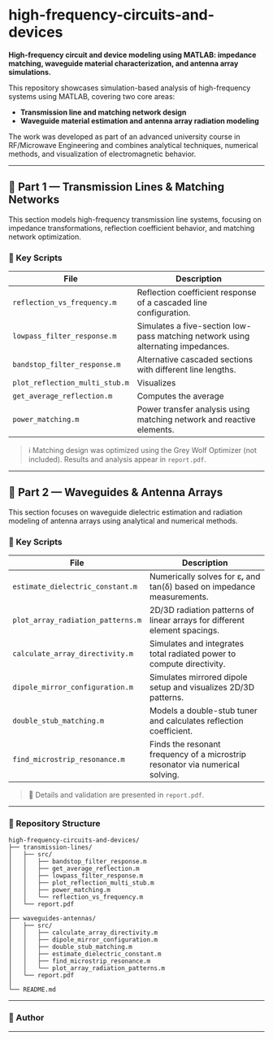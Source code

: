 # high-frequency-circuits-and-devices

**High-frequency circuit and device modeling using MATLAB: impedance matching, waveguide material characterization, and antenna array simulations.**

This repository showcases simulation-based analysis of high-frequency systems using MATLAB, covering two core areas:
- **Transmission line and matching network design**
- **Waveguide material estimation and antenna array radiation modeling**

The work was developed as part of an advanced university course in RF/Microwave Engineering and combines analytical techniques, numerical methods, and visualization of electromagnetic behavior.

---

## 📡 Part 1 — Transmission Lines & Matching Networks

This section models high-frequency transmission line systems, focusing on impedance transformations, reflection coefficient behavior, and matching network optimization.

### 🔧 Key Scripts

| File | Description |
|------|-------------|
| `reflection_vs_frequency.m` | Reflection coefficient response of a cascaded line configuration. |
| `lowpass_filter_response.m` | Simulates a five-section low-pass matching network using alternating impedances. |
| `bandstop_filter_response.m` | Alternative cascaded sections with different line lengths. |
| `plot_reflection_multi_stub.m` | Visualizes |Γ| for designs optimized with stub tuning. |
| `get_average_reflection.m` | Computes the average |Γ| for use in optimization. |
| `power_matching.m` | Power transfer analysis using matching network and reactive elements. |

> ℹ️ Matching design was optimized using the Grey Wolf Optimizer (not included). Results and analysis appear in `report.pdf`.

---

## 📶 Part 2 — Waveguides & Antenna Arrays

This section focuses on waveguide dielectric estimation and radiation modeling of antenna arrays using analytical and numerical methods.

### 🔧 Key Scripts

| File | Description |
|------|-------------|
| `estimate_dielectric_constant.m` | Numerically solves for εᵣ and tan(δ) based on impedance measurements. |
| `plot_array_radiation_patterns.m` | 2D/3D radiation patterns of linear arrays for different element spacings. |
| `calculate_array_directivity.m` | Simulates and integrates total radiated power to compute directivity. |
| `dipole_mirror_configuration.m` | Simulates mirrored dipole setup and visualizes 2D/3D patterns. |
| `double_stub_matching.m` | Models a double-stub tuner and calculates reflection coefficient. |
| `find_microstrip_resonance.m` | Finds the resonant frequency of a microstrip resonator via numerical solving. |

> 📄 Details and validation are presented in `report.pdf`.

---

### 📁 Repository Structure

```
high-frequency-circuits-and-devices/
├── transmission-lines/
│   ├── src/
│   │   ├── bandstop_filter_response.m
│   │   ├── get_average_reflection.m
│   │   ├── lowpass_filter_response.m
│   │   ├── plot_reflection_multi_stub.m
│   │   ├── power_matching.m
│   │   └── reflection_vs_frequency.m
│   └── report.pdf
│
├── waveguides-antennas/
│   ├── src/
│   │   ├── calculate_array_directivity.m
│   │   ├── dipole_mirror_configuration.m
│   │   ├── double_stub_matching.m
│   │   ├── estimate_dielectric_constant.m
│   │   ├── find_microstrip_resonance.m
│   │   └── plot_array_radiation_patterns.m
│   └── report.pdf
│
└── README.md

```

---

### 👤 Author

---


